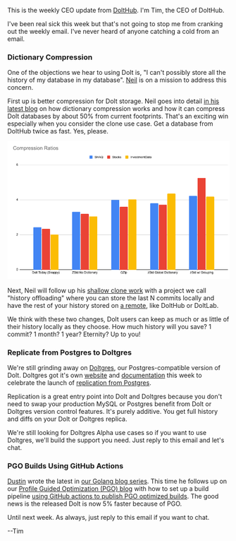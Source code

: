 This is the weekly CEO update from [DoltHub](https://www.dolthub.com/). I'm Tim, the CEO of DoltHub. 

I've been real sick this week but that's not going to stop me from cranking out the weekly email. I've never heard of anyone catching a cold from an email.

### Dictionary Compression

One of the objections we hear to using Dolt is, "I can't possibly store all the history of my database in my database". [Neil](https://www.dolthub.com/team#neil) is on a mission to address this concern. 

First up is better compression for Dolt storage. Neil goes into detail [in his latest blog](https://www.dolthub.com/blog/2024-04-22-dolt-storage-dictionaries/) on how dictionary compression works and how it can compress Dolt databases by about 50% from current footprints. That's an exciting win especially when you consider the clone use case. Get a database from DoltHub twice as fast. Yes, please.

[![Compression Ratios](../images/compression-ratios.png)](https://www.dolthub.com/blog/2024-04-22-dolt-storage-dictionaries/)

Next, Neil will follow up his [shallow clone work](https://www.dolthub.com/blog/2024-02-21-shallow-clone/) with a project we call "history offloading" where you can store the last N commits locally and have the rest of your history stored on [a remote](https://www.dolthub.com/blog/2024-04-25-why-remotes/), like DoltHub or DoltLab. 

We think with these two changes, Dolt users can keep as much or as little of their history locally as they choose. How much history will you save? 1 commit? 1 month? 1 year? Eternity? Up to you!

### Replicate from Postgres to Doltgres

We're still grinding away on [Doltgres](https://www.doltgres.com/), our Postgres-compatible version of Dolt. Doltgres got it's own [website](https://www.doltgres.com/) and [documentation](https://docs.doltgres.com/) this week to celebrate the launch of [replication from Postgres](https://www.dolthub.com/blog/2024-04-23-announcing-postgres-to-doltgres-replication/). 

Replication is a great entry point into Dolt and Doltgres because you don't need to swap your production MySQL or Postgres benefit from Dolt or Doltgres version control features. It's purely additive. You get full history and diffs on your Dolt or Doltgres replica.

We're still looking for Doltgres Alpha use cases so if you want to use Doltgres, we'll build the support you need. Just reply to this email and let's chat.

### PGO Builds Using GitHub Actions

[Dustin](https://www.dolthub.com/team#dustin) wrote the latest in [our Golang blog series](https://www.dolthub.com/blog/?q=golang). This time he follows up on our [Profile Guided Optimization (PGO) blog](https://www.dolthub.com/blog/2024-02-02-profile-guided-optimization/) with how to set up a build pipeline [using GitHub actions to publish PGO optimized builds](https://www.dolthub.com/blog/2024-04-19-golang-pgo-builds-using-github-actions/). The good news is the released Dolt is now 5% faster because of PGO.

Until next week. As always, just reply to this email if you want to chat.

--Tim